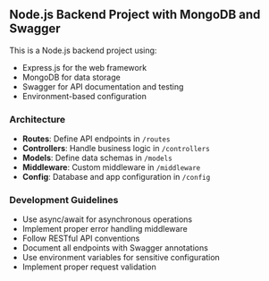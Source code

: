 <!-- Use this file to provide workspace-specific custom instructions to Copilot -->

## Node.js Backend Project with MongoDB and Swagger

This is a Node.js backend project using:
- Express.js for the web framework
- MongoDB for data storage
- Swagger for API documentation and testing
- Environment-based configuration

### Architecture
- **Routes**: Define API endpoints in `/routes`
- **Controllers**: Handle business logic in `/controllers`
- **Models**: Define data schemas in `/models`
- **Middleware**: Custom middleware in `/middleware`
- **Config**: Database and app configuration in `/config`

### Development Guidelines
- Use async/await for asynchronous operations
- Implement proper error handling middleware
- Follow RESTful API conventions
- Document all endpoints with Swagger annotations
- Use environment variables for sensitive configuration
- Implement proper request validation
